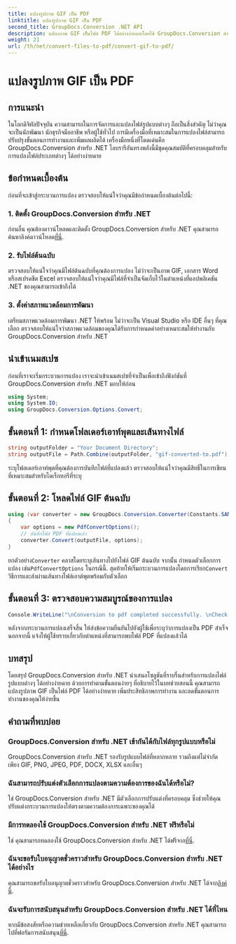 ```yaml
---
title: แปลงรูปภาพ GIF เป็น PDF
linktitle: แปลงรูปภาพ GIF เป็น PDF
second_title: GroupDocs.Conversion .NET API
description: แปลงภาพ GIF เป็นไฟล์ PDF ได้อย่างง่ายดายโดยใช้ GroupDocs.Conversion สำหรับ .NET เพิ่มประสิทธิภาพการผลิตด้วยโซลูชันที่ราบรื่นนี้
weight: 21
url: /th/net/convert-files-to-pdf/convert-gif-to-pdf/
---
```


# แปลงรูปภาพ GIF เป็น PDF

## การแนะนำ
ในโลกดิจิทัลปัจจุบัน ความสามารถในการจัดการและแปลงไฟล์รูปแบบต่างๆ ถือเป็นสิ่งสำคัญ ไม่ว่าคุณจะเป็นนักพัฒนา นักธุรกิจมืออาชีพ หรือผู้ใช้ทั่วไป การมีเครื่องมือที่เหมาะสมในการแปลงไฟล์สามารถปรับปรุงขั้นตอนการทำงานและเพิ่มผลผลิตได้ เครื่องมือหนึ่งที่โดดเด่นคือ GroupDocs.Conversion สำหรับ .NET ไลบรารีอันทรงพลังนี้มีชุดคุณสมบัติที่ครอบคลุมสำหรับการแปลงไฟล์ประเภทต่างๆ ได้อย่างง่ายดาย
## ข้อกำหนดเบื้องต้น
ก่อนที่จะเข้าสู่กระบวนการแปลง ตรวจสอบให้แน่ใจว่าคุณมีข้อกำหนดเบื้องต้นต่อไปนี้:
### 1. ติดตั้ง GroupDocs.Conversion สำหรับ .NET
 ก่อนอื่น คุณต้องดาวน์โหลดและติดตั้ง GroupDocs.Conversion สำหรับ .NET คุณสามารถค้นหาลิงค์ดาวน์โหลด[ที่นี่](https://releases.groupdocs.com/conversion/net/).
### 2. รับไฟล์ต้นฉบับ
ตรวจสอบให้แน่ใจว่าคุณมีไฟล์ต้นฉบับที่คุณต้องการแปลง ไม่ว่าจะเป็นภาพ GIF, เอกสาร Word หรือสเปรดชีต Excel ตรวจสอบให้แน่ใจว่าคุณมีไฟล์ที่จำเป็นจัดเก็บไว้ในตำแหน่งที่แอปพลิเคชัน .NET ของคุณสามารถเข้าถึงได้
### 3. ตั้งค่าสภาพแวดล้อมการพัฒนา
เตรียมสภาพแวดล้อมการพัฒนา .NET ให้พร้อม ไม่ว่าจะเป็น Visual Studio หรือ IDE อื่นๆ ที่คุณเลือก ตรวจสอบให้แน่ใจว่าสภาพแวดล้อมของคุณได้รับการกำหนดค่าอย่างเหมาะสมให้ทำงานกับ GroupDocs.Conversion สำหรับ .NET

## นำเข้าเนมสเปซ
ก่อนที่เราจะเริ่มกระบวนการแปลง เราจะนำเข้าเนมสเปซที่จำเป็นเพื่อเข้าถึงฟังก์ชันที่ GroupDocs.Conversion สำหรับ .NET มอบให้ก่อน
```csharp
using System;
using System.IO;
using GroupDocs.Conversion.Options.Convert;
```

## ขั้นตอนที่ 1: กำหนดโฟลเดอร์เอาท์พุตและเส้นทางไฟล์
```csharp
string outputFolder = "Your Document Directory";
string outputFile = Path.Combine(outputFolder, "gif-converted-to.pdf");
```
ระบุโฟลเดอร์เอาท์พุตที่คุณต้องการบันทึกไฟล์ที่แปลงแล้ว ตรวจสอบให้แน่ใจว่าคุณมีสิทธิ์ในการเขียนที่เหมาะสมสำหรับไดเร็กทอรีที่ระบุ
## ขั้นตอนที่ 2: โหลดไฟล์ GIF ต้นฉบับ
```csharp
using (var converter = new GroupDocs.Conversion.Converter(Constants.SAMPLE_GIF))
{
    var options = new PdfConvertOptions();
    // บันทึกไฟล์ PDF ที่แปลงแล้ว
    converter.Convert(outputFile, options);
}
```
 ยกตัวอย่าง`Converter` คลาสโดยระบุเส้นทางไปยังไฟล์ GIF ต้นฉบับ จากนั้น กำหนดตัวเลือกการแปลง เช่น`PdfConvertOptions` ในกรณีนี้. สุดท้ายให้เริ่มกระบวนการแปลงโดยการเรียก`Convert` วิธีการและส่งผ่านเส้นทางไฟล์เอาต์พุตพร้อมกับตัวเลือก
## ขั้นตอนที่ 3: ตรวจสอบความสมบูรณ์ของการแปลง
```csharp
Console.WriteLine("\nConversion to pdf completed successfully. \nCheck output in {0}", outputFolder);
```
หลังจากกระบวนการแปลงเสร็จสิ้น ให้ส่งข้อความยืนยันไปยังผู้ใช้เพื่อระบุว่าการแปลงเป็น PDF สำเร็จ นอกจากนี้ แจ้งให้ผู้ใช้ทราบเกี่ยวกับตำแหน่งที่สามารถพบไฟล์ PDF ที่แปลงแล้วได้

## บทสรุป
โดยสรุป GroupDocs.Conversion สำหรับ .NET นำเสนอโซลูชันที่ราบรื่นสำหรับการแปลงไฟล์รูปแบบต่างๆ ได้อย่างง่ายดาย ด้วยการทำตามขั้นตอนง่ายๆ ที่อธิบายไว้ในบทช่วยสอนนี้ คุณสามารถแปลงรูปภาพ GIF เป็นไฟล์ PDF ได้อย่างง่ายดาย เพิ่มประสิทธิภาพการทำงาน และลดขั้นตอนการทำงานของคุณให้ง่ายขึ้น
## คำถามที่พบบ่อย
### GroupDocs.Conversion สำหรับ .NET เข้ากันได้กับไฟล์ทุกรูปแบบหรือไม่
GroupDocs.Conversion สำหรับ .NET รองรับรูปแบบไฟล์ที่หลากหลาย รวมถึงแต่ไม่จำกัดเพียง GIF, PNG, JPEG, PDF, DOCX, XLSX และอื่นๆ
### ฉันสามารถปรับแต่งตัวเลือกการแปลงตามความต้องการของฉันได้หรือไม่?
ใช่ GroupDocs.Conversion สำหรับ .NET มีตัวเลือกการปรับแต่งที่ครอบคลุม ซึ่งช่วยให้คุณปรับแต่งกระบวนการแปลงให้ตรงตามความต้องการเฉพาะของคุณได้
### มีการทดลองใช้ GroupDocs.Conversion สำหรับ .NET ฟรีหรือไม่
 ใช่ คุณสามารถทดลองใช้ GroupDocs.Conversion สำหรับ .NET ได้ฟรีจาก[ที่นี่](https://releases.groupdocs.com/).
### ฉันจะขอรับใบอนุญาตชั่วคราวสำหรับ GroupDocs.Conversion สำหรับ .NET ได้อย่างไร
 คุณสามารถขอรับใบอนุญาตชั่วคราวสำหรับ GroupDocs.Conversion สำหรับ .NET ได้จาก[ลิงค์นี้](https://purchase.groupdocs.com/temporary-license/).
### ฉันจะรับการสนับสนุนสำหรับ GroupDocs.Conversion สำหรับ .NET ได้ที่ไหน
 หากมีข้อสงสัยหรือความช่วยเหลือเกี่ยวกับ GroupDocs.Conversion สำหรับ .NET คุณสามารถไปที่ฟอรัมการสนับสนุน[ที่นี่](https://forum.groupdocs.com/c/conversion/11).